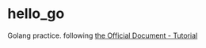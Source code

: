 # hello_go

Golang practice. following [the Official Document - Tutorial](https://golang.org/doc/tutorial/create-module)
